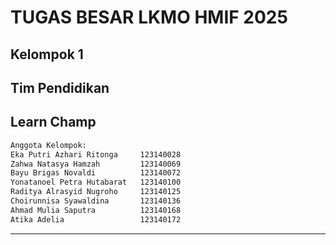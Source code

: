 # TUGAS BESAR LKMO HMIF 2025
## Kelompok 1
## Tim Pendidikan
## Learn Champ

```bash
Anggota Kelompok:
Eka Putri Azhari Ritonga     123140028
Zahwa Natasya Hamzah         123140069
Bayu Brigas Novaldi          123140072
Yonatanoel Petra Hutabarat   123140100
Raditya Alrasyid Nugroho     123140125
Choirunnisa Syawaldina       123140136
Ahmad Mulia Saputra          123140168
Atika Adelia                 123140172
```
---
